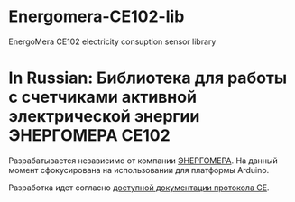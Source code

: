 # Energomera-CE102-lib
EnergoMera CE102 electricity consuption sensor library

# In Russian: Библиотека для работы с счетчиками активной электрической энергии ЭНЕРГОМЕРА CE102

Разрабатывается независимо от компании [ЭНЕРГОМЕРА](http://www.energomera.ru/).
На данный момент сфокусирована на использовании для платформы Arduino.

Разработка идет согласно [доступной документации протокола CE](http://www.energomera.ru/documentations/ce102_op.pdf).

